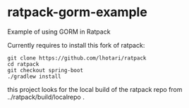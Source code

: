 ratpack-gorm-example
====================

Example of using GORM in Ratpack

Currently requires to install this fork of ratpack: 
```
git clone https://github.com/lhotari/ratpack
cd ratpack
git checkout spring-boot
./gradlew install
```

this project looks for the local build of the ratpack repo from ../ratpack/build/localrepo .
